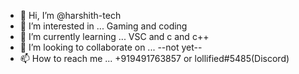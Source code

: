 - 👋 Hi, I’m @harshith-tech
- 👀 I’m interested in ... Gaming and coding
- 🌱 I’m currently learning ... VSC and c and c++
- 💞️ I’m looking to collaborate on ... --not yet--
- 📫 How to reach me ... +919491763857 or lollified#5485(Discord)
